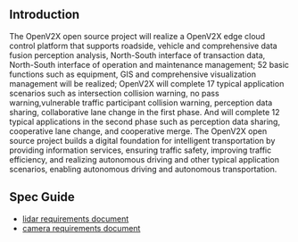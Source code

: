 ## Introduction

The OpenV2X open source project will realize a OpenV2X edge cloud control platform that supports
roadside, vehicle and comprehensive data fusion perception analysis, North-South interface of
transaction data, North-South interface of operation and maintenance management; 52 basic functions
such as equipment, GIS and comprehensive visualization management will be realized; OpenV2X will
complete 17 typical application scenarios such as intersection collision warning, no pass
warning,vulnerable traffic participant collision warning, perception data sharing, collaborative
lane change in the first phase. And will complete 12 typical applications in the second phase such
as perception data sharing, cooperative lane change, and cooperative merge. The OpenV2X open source
project builds a digital foundation for intelligent transportation by providing information
services, ensuring traffic safety, improving traffic efficiency, and realizing autonomous driving
and other typical application scenarios, enabling autonomous driving and autonomous transportation.

## Spec Guide

- [lidar requirements document](/spec/lidar.md)
- [camera requirements document](https://github.com/open-v2x/docs/issues/101)
